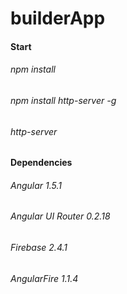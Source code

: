 # builderApp

#### Start
###### npm install
###### npm install http-server -g
###### http-server

#### Dependencies
###### Angular 1.5.1
###### Angular UI Router 0.2.18
###### Firebase 2.4.1
###### AngularFire 1.1.4
